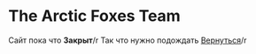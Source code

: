 # The Arctic Foxes Team 
Сайт пока что **Закрыт**/r
Так что нужно подождать [Вернуться](https://www.instagram.com/neonikthefox_projects/)/r

